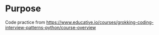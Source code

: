 # Purpose

Code practice from https://www.educative.io/courses/grokking-coding-interview-patterns-python/course-overview
